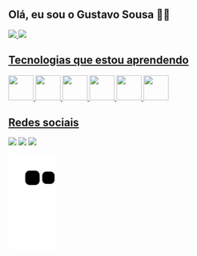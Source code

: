 ## Olá, eu sou o Gustavo Sousa :man_technologist:

<div class="statics">
<a href="https://github.com/GustavoOliveiraSousa/GustavoOliveiraSousa">
<img height="150em" src="https://github-readme-stats.vercel.app/api?username=GustavoOliveiraSousa&show_icons=true&theme=dracula&include_all_commits=true&count_private=true"/>
<img height="150em" src="https://github-readme-stats.vercel.app/api/top-langs/?username=GustavoOliveiraSousa&layout=compact&langs_count=7&theme=dracula"/>
</div>

## Tecnologias que estou aprendendo

<img src="https://cdn.jsdelivr.net/gh/devicons/devicon@v2.15.1/devicon.min.css" width="50" height="50" />
<img src="https://cdn.jsdelivr.net/gh/devicons/devicon/icons/java/java-original-wordmark.svg" width="50" height="50"/>
<img src="https://cdn.jsdelivr.net/gh/devicons/devicon/icons/c/c-plain.svg" width="50" height="50"/>
<img src="https://cdn.jsdelivr.net/gh/devicons/devicon/icons/html5/html5-original-wordmark.svg" width="50" height="50"/>
<img src="https://cdn.jsdelivr.net/gh/devicons/devicon/icons/css3/css3-original-wordmark.svg" width="50" height="50"/>
<img src="https://cdn.jsdelivr.net/gh/devicons/devicon/icons/javascript/javascript-plain.svg" width="50" height="50" />

    
## Redes sociais    
<div>
<a href="https://www.instagram.com/gustavosousa2003/" target="_blank">
    <img src="https://img.shields.io/badge/-Instagram-%23E4405F?style=for-the-badge&logo=instagram&logoColor=white" target="_blank"></a>
<a href = "mailto:gs98134@gmail.com">
    <img src="https://img.shields.io/badge/Gmail-D14836?style=for-the-badge&logo=gmail&logoColor=white" target="_blank"></a>
<a href="https://www.linkedin.com/in/gustavooliveira2003/" target="_blank">
    <img src="https://img.shields.io/badge/-LinkedIn-%230077B5?style=for-the-badge&logo=linkedin&logoColor=white" target="_blank"></a>   
</div>
    
![snake gif](https://github.com/GustavoOliveiraSousa/GustavoOliveiraSousa/blob/output/github-contribution-grid-snake.svg)
